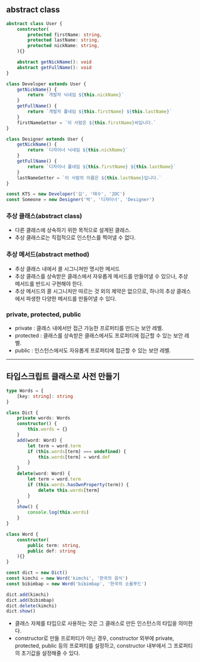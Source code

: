 ## abstract class
```ts
abstract class User {
    constructor(
        protected firstName: string,
        protected lastName: string,
        protected nickName: string,
    ){}

    abstract getNickName(): void
    abstract getFullName(): void
}

class Developer extends User {
    getNickName() {
        return `개발자 닉네임 ${this.nickName}`
    }
    getFullName() {
        return `개발자 풀네임 ${this.firstName} ${this.lastName}`
    }
    firstNameGetter = `이 사람은 ${this.firstName}씨입니다.`
}

class Designer extends User {
    getNickName() {
        return `디자이너 닉네임 ${this.nickName}`
    }
    getFullName() {
        return `디자이너 풀네임 ${this.firstName} ${this.lastName}`
    }
    lastNameGetter = `이 사람의 이름은 ${this.lastName}입니다.`
}

const KTS = new Developer('김', '태수', '2DC')
const Someone = new Designer('박', '디쟈이너', 'Designer')
```

### 추상 클래스(abstract class)
- 다른 클래스에 상속하기 위한 목적으로 설계된 클래스.
- 추상 클래스로는 직접적으로 인스턴스를 찍어낼 수 없다.

### 추상 메서드(abstract method)
- 추상 클래스 내에서 콜 시그니쳐만 명시한 메서드
- 추상 클래스를 상속받은 클래스에서 자유롭게 메서드를 만들어낼 수 있으나, 추상 메서드를 반드시 구현해야 한다.
- 추상 메서드의 콜 시그니처만 따르는 것 외의 제약은 없으므로, 하나의 추상 클래스에서 파생한 다양한 메서드를 만들어낼 수 있다.

### private, protected, public
- private : 클래스 내에서만 접근 가능한 프로퍼티를 만드는 보안 레벨.
- protected : 클래스를 상속받은 클래스에서도 프로퍼티에 접근할 수 있는 보안 레벨.
- public : 인스턴스에서도 자유롭게 프로퍼티에 접근할 수 있는 보안 레벨.

---

## 타입스크립트 클래스로 사전 만들기
```ts
type Words = {
    [key: string]: string
}

class Dict {
    private words: Words
    constructor() {
        this.words = {}
    }
    add(word: Word) {
        let term = word.term
        if (this.words[term] === undefined) {
            this.words[term] = word.def
        }
    }
    delete(word: Word) {
        let term = word.term
        if (this.words.hasOwnProperty(term)) {
            delete this.words[term]
        }
    }
    show() {
        console.log(this.words)
    }
}

class Word {
    constructor(
        public term: string,
        public def: string
    ){}
}

const dict = new Dict()
const kimchi = new Word('kimchi', '한국의 음식')
const bibimbap = new Word('bibimbap', '한국의 소울푸드')

dict.add(kimchi)
dict.add(bibimbap)
dict.delete(kimchi)
dict.show()
```

- 클래스 자체를 타입으로 사용하는 것은 그 클래스로 만든 인스턴스의 타입을 의미한다.
- constructor로 만들 프로퍼티가 아닌 경우, constructor 외부에 private, protected, public 등의 프로퍼티를 설정하고, constructor 내부에서 그 프로퍼티의 초기값을 설정해줄 수 있다.
